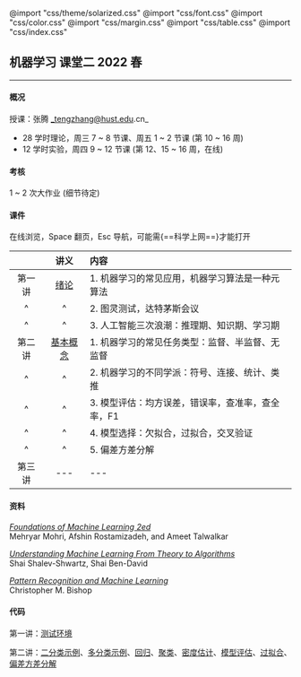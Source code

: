 @import "css/theme/solarized.css"
@import "css/font.css"
@import "css/color.css"
@import "css/margin.css"
@import "css/table.css"
@import "css/index.css"

## 机器学习 课堂二 2022 春

---

#### 概况

授课：张腾 _tengzhang@hust.edu.cn_

- 28 学时理论，周三 7 ~ 8 节课、周五 1 ~ 2 节课 (第 10 ~ 16 周)
- 12 学时实验，周四 9 ~ 12 节课 (第 12、15 ~ 16 周，在线)

#### 考核

1 ~ 2 次大作业 (细节待定)

#### 课件

在线浏览，Space 翻页，Esc 导航，可能需{==科学上网==}才能打开

<div class="threelines outline tr-hover" markdown=1>

|        |            讲义            | 内容                                              |
| :----: | :------------------------: | :------------------------------------------------ |
| 第一讲 |   [绪论](slides/01.html)   | 1. 机器学习的常见应用，机器学习算法是一种元算法   |
|   ^    |             ^              | 2. 图灵测试，达特茅斯会议                         |
|   ^    |             ^              | 3. 人工智能三次浪潮：推理期、知识期、学习期       |
| 第二讲 | [基本概念](slides/02.html) | 1. 机器学习的常见任务类型：监督、半监督、无监督   |
|   ^    |             ^              | 2. 机器学习的不同学派：符号、连接、统计、类推     |
|   ^    |             ^              | 3. 模型评估：均方误差，错误率，查准率，查全率，F1 |
|   ^    |             ^              | 4. 模型选择：欠拟合，过拟合，交叉验证             |
|   ^    |             ^              | 5. 偏差方差分解                                   |
| 第三讲 |            ---             | ---                                               |

</div>

#### 资料

[_Foundations of Machine Learning 2ed_](book/Foundations%20of%20Machine%20Learning%202ed%20-%20Mehryar%20Mohri%2C%20Afshin%20Rostamizadeh%2C%20and%20Ameet%20Talwalkar.pdf) <br>Mehryar Mohri, Afshin Rostamizadeh, and Ameet Talwalkar

[_Understanding Machine Learning From Theory to Algorithms_](book/Understanding%20Machine%20Learning%20From%20Theory%20to%20Algorithms%20-%20Shai%20Shalev-Shwartz%2C%20Shai%20Ben-David.pdf) <br>Shai Shalev-Shwartz, Shai Ben-David

[_Pattern Recognition and Machine Learning_](book/Pattern%20Recognition%20and%20Machine%20Learning%20-%20Christopher%20M.%20Bishop.pdf) <br>Christopher M. Bishop

#### 代码

第一讲：[测试环境](python/demo.ipynb)

第二讲：[二分类示例](python/binary-classif.ipynb)、[多分类示例](python/multi-classif.ipynb)、[回归](python/regression.py)、[聚类](python/clustering.ipynb)、[密度估计](python/density-estimation.ipynb)、[模型评估](python/model-evaluation.ipynb)、[过拟合](python/overfitting.ipynb)、[偏差方差分解](python/bias-var-dec.ipynb)
